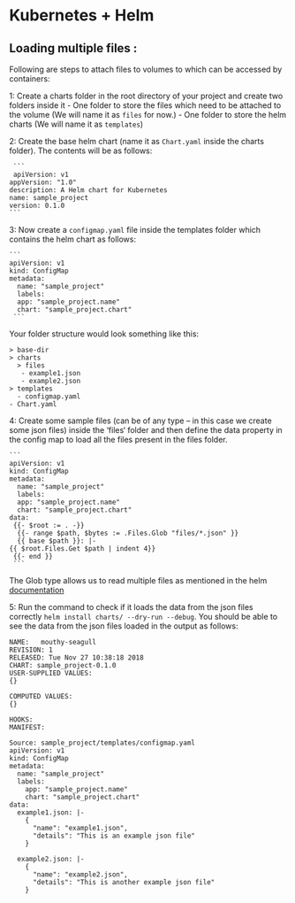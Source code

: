 # Kubernetes + Helm

## Loading multiple files :

Following are steps to attach files to volumes to which can be accessed by containers:

1: Create a charts folder in the root directory of your project and create two folders inside it
    -  One folder to store the files which need to be attached to the volume (We will name it as ```files``` for now.)
    -  One folder to store the helm charts (We will name it as ```templates```)

2: Create the base helm chart (name it as ```Chart.yaml``` inside the charts folder). The contents will be as follows:

     ```
     apiVersion: v1
    appVersion: "1.0"
    description: A Helm chart for Kubernetes
    name: sample_project
    version: 0.1.0
    ```

 3: Now create a ```configmap.yaml``` file inside the templates folder which contains the helm chart as follows:

    ```
    apiVersion: v1
    kind: ConfigMap
    metadata:
      name: "sample_project"
      labels:
      app: "sample_project.name"
      chart: "sample_project.chart"
     ```

Your folder structure would look something like this:
  ```
> base-dir
  > charts
    > files
     - example1.json
     - example2.json
  > templates
    - configmap.yaml
  - Chart.yaml
  ```

  4: Create some sample files (can be of any type – in this case we create some json files) inside the ‘files‘ folder and then define the data property in the config map to load all the files present in the files folder.

    ```
    apiVersion: v1
    kind: ConfigMap
    metadata:
      name: "sample_project"
      labels:
      app: "sample_project.name"
      chart: "sample_project.chart"
    data:
     {{- $root := . -}}
      {{- range $path, $bytes := .Files.Glob "files/*.json" }}
      {{ base $path }}: |-
    {{ $root.Files.Get $path | indent 4}}
     {{- end }}
     ```

The Glob type allows us to read multiple files as mentioned in the helm [documentation](https://github.com/helm/helm/blob/master/docs/chart_template_guide/accessing_files.md)

  5: Run the command to check if it loads the data from the json files correctly
```helm install charts/ --dry-run --debug```.
You should be able to see the data from the json files loaded in the output as follows:
```
NAME:   mouthy-seagull
REVISION: 1
RELEASED: Tue Nov 27 10:38:18 2018
CHART: sample_project-0.1.0
USER-SUPPLIED VALUES:
{}

COMPUTED VALUES:
{}

HOOKS:
MANIFEST:

Source: sample_project/templates/configmap.yaml
apiVersion: v1
kind: ConfigMap
metadata:
  name: "sample_project"
  labels:
    app: "sample_project.name"
    chart: "sample_project.chart"
data:
  example1.json: |-
    {
      "name": "example1.json",
      "details": "This is an example json file"
    }

  example2.json: |-
    {
      "name": "example2.json",
      "details": "This is another example json file"
    }
   ```
